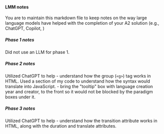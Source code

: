 #### LMM notes

You are to maintain this markdown file to keep notes on the way large language models have helped with the completion of your A2 solution (e.g., ChatGPT, Copilot, )


##### Phase 1 notes
Did not use an LLM for phase 1.


##### Phase 2 notes
Utilized ChatGPT to help
    - understand how the group (`<g>`) tag works in HTML. Used a section of my code to understand how the syntax would translate into JavaScript.
    - bring the "tooltip" box with language creation year and creator, to the front so it would not be blocked by the paradigm boxes under it.  


##### Phase 3 notes
Utilized ChatGPT to help
    - understand how the transition attribute works in HTML, along with the duration and translate attributes. 